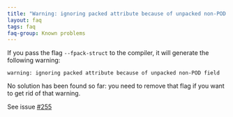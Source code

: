 ```yaml
---
title: "Warning: ignoring packed attribute because of unpacked non-POD field"
layout: faq
tags: faq
faq-group: Known problems
---
```


If you pass the flag `--fpack-struct` to the compiler, it will generate the following warning:

```
warning: ignoring packed attribute because of unpacked non-POD field
```

No solution has been found so far: you need to remove that flag if you want to get rid of that warning.

See issue [#255](https://github.com/bblanchon/ArduinoJson/issues/255)